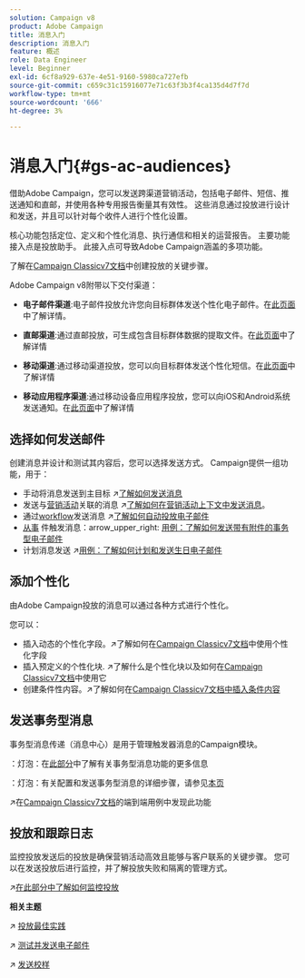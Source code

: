 ```yaml
---
solution: Campaign v8
product: Adobe Campaign
title: 消息入门
description: 消息入门
feature: 概述
role: Data Engineer
level: Beginner
exl-id: 6cf8a929-637e-4e51-9160-5980ca727efb
source-git-commit: c659c31c15916077e71c63f3b3f4ca135d4d7f7d
workflow-type: tm+mt
source-wordcount: '666'
ht-degree: 3%

---
```


# 消息入门{#gs-ac-audiences}

借助Adobe Campaign，您可以发送跨渠道营销活动，包括电子邮件、短信、推送通知和直邮，并使用各种专用报告衡量其有效性。 这些消息通过投放进行设计和发送，并且可以针对每个收件人进行个性化设置。

核心功能包括定位、定义和个性化消息、执行通信和相关的运营报告。 主要功能接入点是投放助手。 此接入点可导致Adobe Campaign涵盖的多项功能。

了解在[Campaign Classicv7文档](https://experienceleague.adobe.com/docs/campaign-classic/using/sending-messages/key-steps-when-creating-a-delivery/steps-about-delivery-creation-steps.html)中创建投放的关键步骤。

Adobe Campaign v8附带以下交付渠道：

* **电子邮件渠道**:电子邮件投放允许您向目标群体发送个性化电子邮件。在[此页面](../send/email.md)中了解详情。

* **直邮渠道**:通过直邮投放，可生成包含目标群体数据的提取文件。在[此页面](../send/direct-mail.md)中了解详情

* **移动渠道**:通过移动渠道投放，您可以向目标群体发送个性化短信。在[此页面](../send/sms.md)中了解详情

* **移动应用程序渠道**:通过移动设备应用程序投放，您可以向iOS和Android系统发送通知。在[此页面](../send/push.md)中了解详情

<!--
* **LINE channel**: LINE deliveries let you send messages on LINE, an instant messaging application available on all smartphones. Learn more in [this page](../send/line.md)
-->

## 选择如何发送邮件

创建消息并设计和测试其内容后，您可以选择发送方式。 Campaign提供一组功能，用于：

* 手动将消息发送到主目标
:arrow_upper_right:[了解如何发送消息](https://experienceleague.adobe.com/docs/campaign-classic/using/sending-messages/sending-emails/sending-an-email/sending-messages.html)
* 发送与[营销活动](https://experienceleague.adobe.com/docs/campaign-classic/using/orchestrating-campaigns/orchestrate-campaigns/setting-up-marketing-campaigns.html)关联的消息
:arrow_upper_right:[了解如何在营销活动上下文中发送消息](https://experienceleague.adobe.com/docs/campaign-classic/using/orchestrating-campaigns/orchestrate-campaigns/marketing-campaign-deliveries.html)。
* 通过[workflow](https://experienceleague.adobe.com/docs/campaign-classic/using/automating-with-workflows/introduction/about-workflows.html)发送消息
:arrow_upper_right:[了解如何自动投放电子邮件](https://experienceleague.adobe.com/docs/campaign-classic/using/automating-with-workflows/action-activities/delivery.html)
* [从事](https://experienceleague.adobe.com/docs/campaign-classic/using/transactional-messaging/introduction/about-transactional-messaging.html) 件触发消息：arrow_upper_right: [用例：了解如何发送带有附件的事务型电子邮件](https://experienceleague.adobe.com/docs/campaign-classic/using/transactional-messaging/use-case/transactional-email-with-attachments.html)
* 计划消息发送
:arrow_upper_right:[用例：了解如何计划和发送生日电子邮件](https://experienceleague.adobe.com/docs/campaign-classic/using/automating-with-workflows/use-cases/deliveries/sending-a-birthday-email.html?)


## 添加个性化

由Adobe Campaign投放的消息可以通过各种方式进行个性化。

您可以：

* 插入动态的个性化字段。:arrow_upper_right:了解如何在[Campaign Classicv7文档](https://experienceleague.adobe.com/docs/campaign-classic/using/sending-messages/personalizing-deliveries/personalization-fields.html)中使用个性化字段
* 插入预定义的个性化块.
:arrow_upper_right:了解什么是个性化块以及如何在[Campaign Classicv7文档](https://experienceleague.adobe.com/docs/campaign-classic/using/sending-messages/personalizing-deliveries/personalization-blocks.html)中使用它
* 创建条件性内容。:arrow_upper_right:了解如何在[Campaign Classicv7文档中插入条件内容](https://experienceleague.adobe.com/docs/campaign-classic/using/sending-messages/personalizing-deliveries/conditional-content.html)

## 发送事务型消息

事务型消息传递（消息中心）是用于管理触发器消息的Campaign模块。

：灯泡：在[此部分](../dev/architecture.md#transac-msg-archi)中了解有关事务型消息功能的更多信息

：灯泡：有关配置和发送事务型消息的详细步骤，请参见[本页](../send/transactional.md)

:arrow_upper_right:在[Campaign Classicv7文档](https://experienceleague.adobe.com/docs/campaign-classic/using/transactional-messaging/use-case/transactional-email-with-attachments.html?lang=en#transactional-messaging)的端到端用例中发现此功能

## 投放和跟踪日志

监控投放发送后的投放是确保营销活动高效且能够与客户联系的关键步骤。 您可以在发送投放后进行监控，并了解投放失败和隔离的管理方式。

:arrow_upper_right:[在此部分中了解如何监控投放](https://experienceleague.adobe.com/docs/campaign-classic/using/sending-messages/monitoring-deliveries/about-delivery-monitoring.html?lang=en#sending-messages)


**相关主题**

:arrow_upper_right: [投放最佳实践](https://experienceleague.adobe.com/docs/campaign-classic/using/sending-messages/key-steps-when-creating-a-delivery/delivery-bestpractices/delivery-best-practices.html)

:arrow_upper_right: [测试并发送电子邮件](https://experienceleague.adobe.com/docs/campaign-classic/using/sending-messages/sending-emails/sending-an-email/sending-messages.html)

:arrow_upper_right: [发送校样](https://experienceleague.adobe.com/docs/campaign-classic/using/sending-messages/key-steps-when-creating-a-delivery/steps-validating-the-delivery.html)
